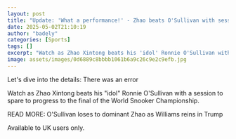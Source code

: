 ```yaml
---
layout: post
title: "Update: 'What a performance!' - Zhao beats O'Sullivan with session to spare"
date: 2025-05-02T21:10:19
author: "badely"
categories: [Sports]
tags: []
excerpt: "Watch as Zhao Xintong beats his 'idol' Ronnie O'Sullivan with a session to spare to reach the World Snooker Championship final."
image: assets/images/0d6889c8bbbb1061b6a9c26c9e2c9efb.jpg
---
```


Let's dive into the details: There was an error

Watch as Zhao Xintong beats his "idol" Ronnie O'Sullivan with a session to spare to progress to the final of the World Snooker Championship.

READ MORE: O'Sullivan loses to dominant Zhao as Williams reins in Trump

Available to UK users only.

